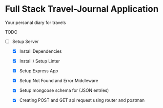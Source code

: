# Full Stack Travel-Journal Application

Your personal diary for travels

TODO

* [ ] Setup Server
    * [x] Install Dependencies
    * [x] Install / Setup Linter
    * [x] Setup Express App
    * [x] Setup Not Found and Error Middleware
    * [x] Setup mongoose schema for (JSON entries)
    * [x] Creating POST and GET api request using router and postman




